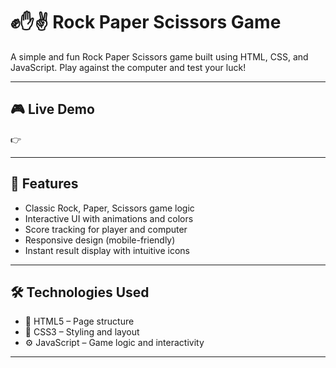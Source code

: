 # ✊✋✌️ Rock Paper Scissors Game

A simple and fun Rock Paper Scissors game built using HTML, CSS, and JavaScript. Play against the computer and test your luck!

---

## 🎮 Live Demo

👉 

---

## 📌 Features

- Classic Rock, Paper, Scissors game logic
- Interactive UI with animations and colors
- Score tracking for player and computer
- Responsive design (mobile-friendly)
- Instant result display with intuitive icons

---

## 🛠️ Technologies Used

- 🧱 HTML5 – Page structure
- 🎨 CSS3 – Styling and layout
- ⚙️ JavaScript – Game logic and interactivity

---

